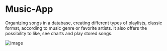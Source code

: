 # Music-App
Organizing songs in a database, creating different types of playlists, classic format, according to music genre or favorite artists. It also offers the possibility to like, see charts and play stored songs.

![image](https://user-images.githubusercontent.com/57183392/195842478-7037f67d-a83f-4096-9b26-471ce28fd756.png)
